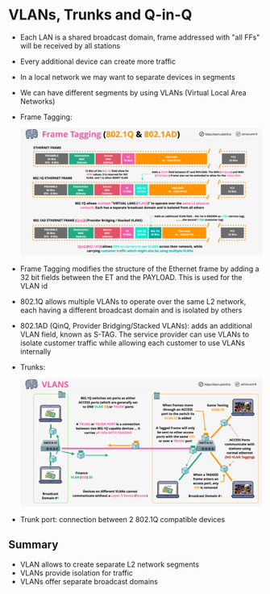 # VLANs, Trunks and Q-in-Q

- Each LAN is a shared broadcast domain, frame addressed with "all FFs" will be received by all stations
- Every additional device can create more traffic
- In a local network we may want to separate devices in segments
- We can have different segments by using VLANs (Virtual Local Area Networks)
- Frame Tagging:

    ![Frame Tagging](images/VLAN2.png)

- Frame Tagging modifies the structure of the Ethernet frame by adding a 32 bit fields between the ET and the PAYLOAD. This is used for the VLAN id
- 802.1Q allows multiple VLANs to operate over the same L2 network, each having a different broadcast domain and is isolated by others
- 802.1AD (QinQ, Provider Bridging/Stacked VLANs): adds an additional VLAN field, known as S-TAG. The service provider can use VLANs to isolate customer traffic while allowing each customer to use VLANs internally
- Trunks:

    ![Trunks](images/VLAN1.png)

- Trunk port: connection between 2 802.1Q compatible devices

## Summary

- VLAN allows to create separate L2 network segments
- VLANs provide isolation for traffic
- VLANs offer separate broadcast domains